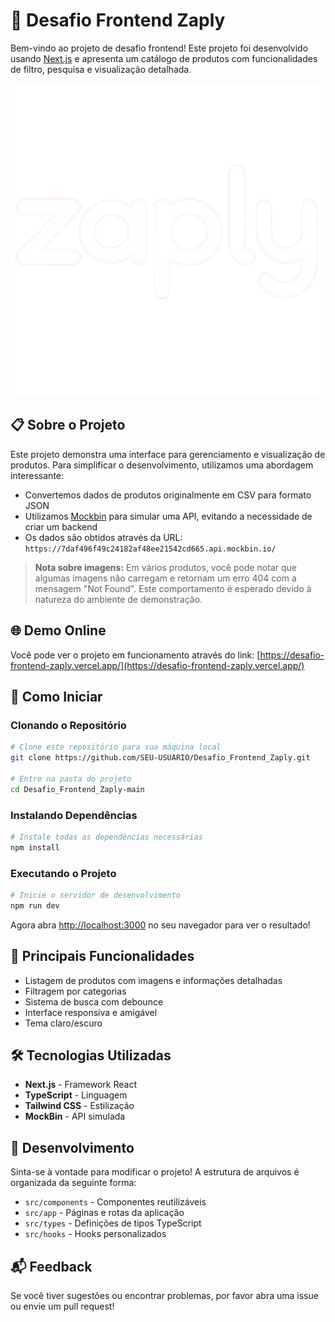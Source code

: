 # 🚀 Desafio Frontend Zaply

Bem-vindo ao projeto de desafio frontend! Este projeto foi desenvolvido usando [Next.js](https://nextjs.org) e apresenta um catálogo de produtos com funcionalidades de filtro, pesquisa e visualização detalhada.

![Logo Zaply](./public/images/logo_zaply.png)

## 📋 Sobre o Projeto

Este projeto demonstra uma interface para gerenciamento e visualização de produtos. Para simplificar o desenvolvimento, utilizamos uma abordagem interessante:

- Convertemos dados de produtos originalmente em CSV para formato JSON
- Utilizamos [Mockbin](https://mockbin.io/) para simular uma API, evitando a necessidade de criar um backend
- Os dados são obtidos através da URL: `https://7daf496f49c24182af48ee21542cd665.api.mockbin.io/`

> **Nota sobre imagens:** Em vários produtos, você pode notar que algumas imagens não carregam e retornam um erro 404 com a mensagem "Not Found". Este comportamento é esperado devido à natureza do ambiente de demonstração.

## 🌐 Demo Online

Você pode ver o projeto em funcionamento através do link:
[https://desafio-frontend-zaply.vercel.app/](https://desafio-frontend-zaply.vercel.app/)

## 🚀 Como Iniciar

### Clonando o Repositório

```bash
# Clone este repositório para sua máquina local
git clone https://github.com/SEU-USUARIO/Desafio_Frontend_Zaply.git

# Entre na pasta do projeto
cd Desafio_Frontend_Zaply-main
```

### Instalando Dependências

```bash
# Instale todas as dependências necessárias
npm install
```

### Executando o Projeto

```bash
# Inicie o servidor de desenvolvimento
npm run dev
```

Agora abra [http://localhost:3000](http://localhost:3000) no seu navegador para ver o resultado!

## 🧩 Principais Funcionalidades

- Listagem de produtos com imagens e informações detalhadas
- Filtragem por categorias
- Sistema de busca com debounce
- Interface responsiva e amigável
- Tema claro/escuro

## 🛠️ Tecnologias Utilizadas

- **Next.js** - Framework React
- **TypeScript** - Linguagem
- **Tailwind CSS** - Estilização
- **MockBin** - API simulada

## 📝 Desenvolvimento

Sinta-se à vontade para modificar o projeto! A estrutura de arquivos é organizada da seguinte forma:

- `src/components` - Componentes reutilizáveis
- `src/app` - Páginas e rotas da aplicação
- `src/types` - Definições de tipos TypeScript
- `src/hooks` - Hooks personalizados

## 📬 Feedback

Se você tiver sugestões ou encontrar problemas, por favor abra uma issue ou envie um pull request!
